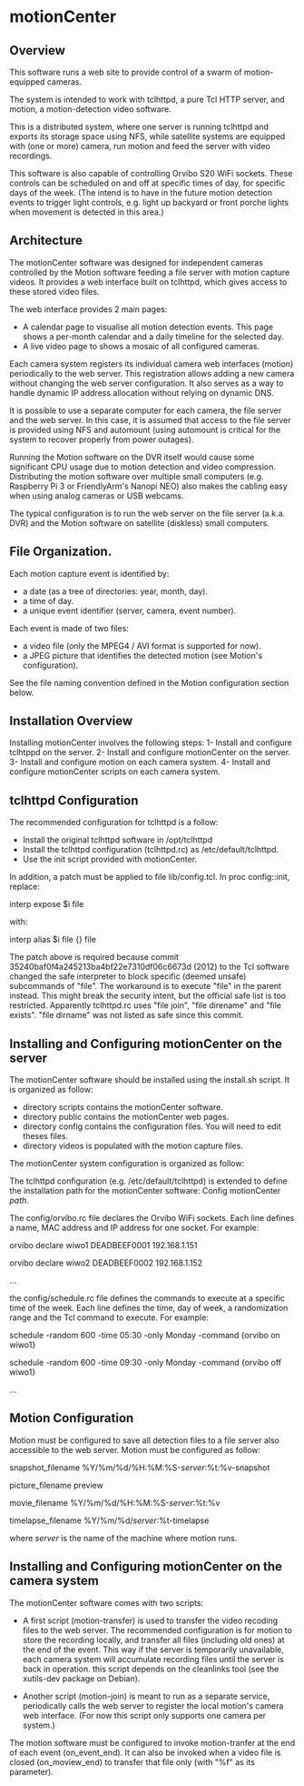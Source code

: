 # motionCenter

## Overview

This software runs a web site to provide control of a swarm of motion-equipped cameras.

The system is intended to work with tclhttpd, a pure Tcl HTTP server, and motion, a motion-detection video software.

This is a distributed system, where one server is running tclhttpd and exports its storage space using NFS, while satellite systems are equipped with (one or more) camera, run motion and feed the server with video recordings.

This software is also capable of controlling Orvibo S20 WiFi sockets. These controls can be scheduled on and off at specific times of day, for specific days of the week. (The intend is to have in the future motion detection events to trigger light controls, e.g. light up backyard or front porche lights when movement is detected in this area.)

## Architecture

The motionCenter software was designed for independent cameras controlled by the Motion software feeding a file server with motion capture videos. It provides a web interface built on tclhttpd, which gives access to these stored video files.

The web interface provides 2 main pages:
- A calendar page to visualise all motion detection events. This page shows a per-month calendar and a daily timeline for the selected day.
- A live video page to shows a mosaic of all configured cameras.

Each camera system registers its individual camera web interfaces (motion) periodically to the web server. This registration allows adding a new camera without changing the web server configuration. It also serves as a way to handle dynamic IP address allocation without relying on dynamic DNS.

It is possible to use a separate computer for each camera, the file server and the web server. In this case, it is assumed that access to the file server is provided using NFS and automount (using automount is critical for the system to recover properly from power outages).

Running the Motion software on the DVR itself would cause some significant CPU usage due to motion detection and video compression. Distributing the motion software over multiple small computers (e.g. Raspberry Pi 3 or FriendlyArm's Nanopi NEO) also makes the cabling easy when using analog cameras or USB webcams.

The typical configuration is to run the web server on the file server (a.k.a. DVR) and the Motion software on satellite (diskless) small computers.

## File Organization.

Each motion capture event is identified by:
- a date (as a tree of directories: year, month, day).
- a time of day.
- a unique event identifier (server, camera, event number).

Each event is made of two files:
- a video file (only the MPEG4 / AVI format is supported for now).
- a JPEG picture that identifies the detected motion (see Motion's configuration).

See the file naming convention defined in the Motion configuration section below.

## Installation Overview

Installing motionCenter involves the following steps:
1- Install and configure tclhtppd on the server.
2- Install and configure motionCenter on the server.
3- Install and configure motion on each camera system.
4- Install and configure motionCenter scripts on each camera system.

## tclhttpd Configuration

The recommended configuration for tclhttpd is a follow:

- Install the original tclhttpd software in /opt/tclhttpd
- Install the tclhttpd configuration (tclhttpd.rc) as /etc/default/tclhttpd.
- Use the init script provided with motionCenter.

In addition, a patch must be applied to file lib/config.tcl. In proc
config::init, replace:

   interp expose $i file

with:

   interp alias $i file {} file

The patch above is required because commit 35240baf0f4a245213ba4bf22e7310df06c6673d (2012) to the Tcl software changed the safe interpreter to block specific (deemed unsafe) subcommands of "file". The workaround is to execute "file" in the parent instead. This might break the security intent, but the official safe list is too restricted. Apparently tclhttpd.rc uses "file join", "file direname" and "file exists". "file dirname" was not listed as safe since this commit.

## Installing and Configuring motionCenter on the server

The motionCenter software should be installed using the install.sh script. It is organized as follow:
- directory scripts contains the motionCenter software.
- directory public contains the motionCenter web pages.
- directory config contains the configuration files. You will need to edit theses files.
- directory videos is populated with the motion capture files.

The motionCenter system configuration is organized as follow:

The tclhttpd configuration (e.g. /etc/default/tclhttpd) is extended to define the installation path for the motionCenter software: Config motionCenter _path_.

The config/orvibo.rc file declares the Orvibo WiFi sockets. Each line defines a name, MAC address and IP address for one socket. For example:

   orvibo declare wiwo1 DEADBEEF0001 192.168.1.151

   orvibo declare wiwo2 DEADBEEF0002 192.168.1.152

   ...

the config/schedule.rc file defines the commands to execute at a specific time of the week. Each line defines the time, day of week, a randomization range and the Tcl command to execute. For example:

   schedule -random 600 -time 05:30 -only Monday -command {orvibo on wiwo1}

   schedule -random 600 -time 09:30 -only Monday -command {orvibo off wiwo1}

   ...

## Motion Configuration

Motion must be configured to save all detection files to a file server also accessible to the web server. Motion must be configured as follow:

snapshot_filename %Y/%m/%d/%H:%M:%S-*server*:%t:%v-snapshot

picture_filename preview

movie_filename %Y/%m/%d/%H:%M:%S-*server*:%t:%v

timelapse_filename %Y/%m/%d/*server*:%t-timelapse

where *server* is the name of the machine where motion runs.

## Installing and Configuring motionCenter on the camera system

The motionCenter software comes with two scripts:

* A first script (motion-transfer) is used to transfer the video recoding files to the web server. The recommended configuration is for motion to store the recording locally, and transfer all files (including old ones) at the end of the event. This way if the server is temporarily unavailable, each camera system will accumulate recording files until the server is back in operation. this script depends on the cleanlinks tool (see the xutils-dev package on Debian).

* Another script (motion-join) is meant to run as a separate service, periodically calls the web server to register the local motion's camera web interface. (For now this script only supports one camera per system.)

The motion software must be configured to invoke motion-tranfer at the end of each event (on_event_end). It can also be invoked when a video file is closed (on_moview_end) to transfer that file only (with "%f" as its parameter).

